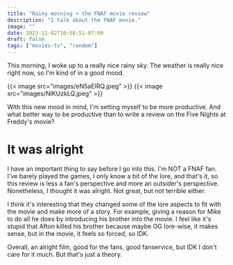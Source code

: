 ```yaml
---
title: "Rainy morning + the FNAF movie review"
description: "I talk about the FNAF movie."
image: ""
date: 2023-11-02T10:58:51-07:00
draft: false
tags: ["movies-tv", "random"]
---
```


This morning, I woke up to a really nice rainy sky. The weather is really nice right now, so I'm kind of in a good mood.

{{< image src="images/eN5aEIRQ.jpeg" >}}
{{< image src="images/NlKUzkLQ.jpeg" >}}

With this new mood in mind, I'm setting myself to be more productive. And what better way to be productive than to write a review on the Five Nights at Freddy's movie?

# It was alright

I have an important thing to say before I go into this. I'm NOT a FNAF fan. I've barely played the games, I only know a bit of the lore, and that's it, so this review is less a fan's perspective and more an outsider's perspective. Nonetheless, I thought it was alright. Not great, but not terrible either.

I think it's interesting that they changed some of the lore aspects to fit with the movie and make more of a story. For example, giving a reason for Mike to do all he does by introducing his brother into the movie. I feel like it's stupid that Afton killed his brother because maybe OG lore-wise, it makes sense, but in the movie, it feels so forced, so IDK. 

Overall, an alright film, good for the fans, good fanservice, but IDK I don't care for it much. But that's just a theory.